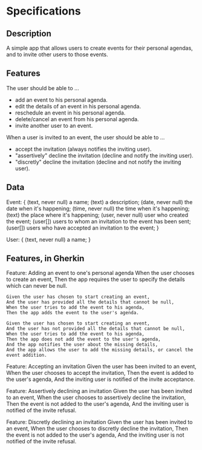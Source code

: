 # Specifications

## Description
A simple app that allows users to create events for their personal agendas, and to invite other users to those events.

## Features
The user should be able to ...
- add an event to his personal agenda.
- edit the details of an event in his personal agenda.
- reschedule an event in his personal agenda.
- delete/cancel an event from his personal agenda.
- invite another user to an event.

When a user is invited to an event, the user should be able to ...
- accept the invitation (always notifies the inviting user).
- "assertively" decline the invitation (decline and notify the inviting user).
- "discretly" decline the invitation (decline and not notify the inviting user).

## Data
Event: {
	(text, never null) a name;
	(text) a description;
	(date, never null) the date when it's happening;
	(time, never null) the time when it's happening;
	(text) the place where it's happening;
	(user, never null) user who created the event;
	(user[]) users to whom an invitation to the event has been sent;
	(user[]) users who have accepted an invitation to the event;
}

User: {
	(text, never null) a name;
}

## Features, in Gherkin

Feature: Adding an event to one's personal agenda
	When the user chooses to create an event,
	Then the app requires the user to specify the details which can never be null.

	Given the user has chosen to start creating an event,
	And the user has provided all the details that cannot be null,
	When the user tries to add the event to his agenda,
	Then the app adds the event to the user's agenda.

	Given the user has chosen to start creating an event,
	And the user has not provided all the details that cannot be null,
	When the user tries to add the event to his agenda,
	Then the app does not add the event to the user's agenda,
	And the app notifies the user about the missing details,
	And the app allows the user to add the missing details, or cancel the event addition.

Feature: Accepting an invitation
	Given the user has been invited to an event,
	When the user chooses to accept the invitation,
	Then the event is added to the user's agenda,
	And the inviting user is notified of the invite acceptance.

Feature: Assertively declining an invitation
	Given the user has been invited to an event,
	When the user chooses to assertively decline the invitation,
	Then the event is not added to the user's agenda,
	And the inviting user is notified of the invite refusal.

Feature: Discretly declining an invitation
	Given the user has been invited to an event,
	When the user chooses to discretly decline the invitation,
	Then the event is not added to the user's agenda,
	And the inviting user is not notified of the invite refusal.